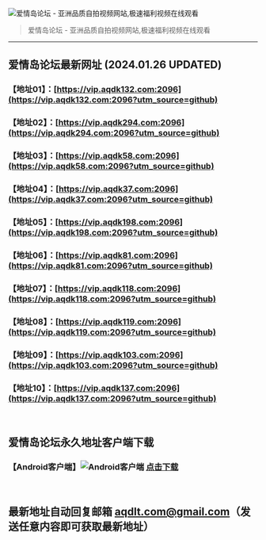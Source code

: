 ![爱情岛论坛 - 亚洲品质自拍视频网站,极速福利视频在线观看](http://ww1.sinaimg.cn/large/007drMcOgy1g5i6x3ua0xj30eg0393yo.jpg)
> 爱情岛论坛 - 亚洲品质自拍视频网站,极速福利视频在线观看

---

## 爱情岛论坛最新网址 (2024.01.26 UPDATED)
### 【地址01】：[https://vip.aqdk132.com:2096](https://vip.aqdk132.com:2096?utm_source=github)
### 【地址02】：[https://vip.aqdk294.com:2096](https://vip.aqdk294.com:2096?utm_source=github)
### 【地址03】：[https://vip.aqdk58.com:2096](https://vip.aqdk58.com:2096?utm_source=github)
### 【地址04】：[https://vip.aqdk37.com:2096](https://vip.aqdk37.com:2096?utm_source=github)
### 【地址05】：[https://vip.aqdk198.com:2096](https://vip.aqdk198.com:2096?utm_source=github)
### 【地址06】：[https://vip.aqdk81.com:2096](https://vip.aqdk81.com:2096?utm_source=github)
### 【地址07】：[https://vip.aqdk118.com:2096](https://vip.aqdk118.com:2096?utm_source=github)
### 【地址08】：[https://vip.aqdk119.com:2096](https://vip.aqdk119.com:2096?utm_source=github)
### 【地址09】：[https://vip.aqdk103.com:2096](https://vip.aqdk103.com:2096?utm_source=github)
### 【地址10】：[https://vip.aqdk137.com:2096](https://vip.aqdk137.com:2096?utm_source=github)
<br>

## 爱情岛论坛永久地址客户端下载
### 【Android客户端】![Android客户端](https://ww1.sinaimg.cn/large/007drMcOgy1fzljgv278jj300f00ia9t.jpg) [点击下载](https://app.aqdlt.app/v1/aqdlt_android_0828.apk)

<br>

## 最新地址自动回复邮箱 [aqdlt.com@gmail.com](mailto:aqdlt.com@gmail.com)（发送任意内容即可获取最新地址）
